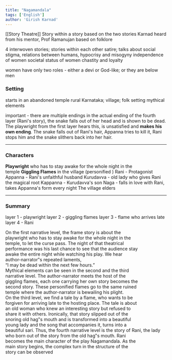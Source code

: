 ```yaml
---
title: "Nagamandala"
tags: ['English']
author: 'Girish Karnad'
---
```


[[Story Theatre]]
Story within a story
based on the two stories Karnad heard from his mentor, Prof Ramanujan
based on folklore

4 interwoven stories; stories within each other
satire; 
talks about social stigma, 
relations between humans, 
hypocrisy and misogyny 
independence of women
societal status of women
chastity and loyalty

women have only two roles - either a devi or God-like; or they are below men

### Setting
starts in an abandoned temple 
rural Karnataka; village; folk setting
mythical elements

important - there are multiple endings
in the actual ending of the fourth layer (Rani's story), the snake falls out of her head and is shown to be dead. The playwright from the first layer hears this, is unsatisfied and **makes his own ending**. The snake falls out of Rani's hair, Appanna tries to kill it, Rani stops him and the snake slithers back into her hair. 

---

### Characters

**Playwright** who has to stay awake for the whole night in the  
temple
**Giggling Flames** in the village (personified )
Rani - Protagonist
Appanna - Rani's unfaithful husband
Kurudavva - old lady who gives Rani the magical root
Kappanna - Kurudavva's son
Naga - falls in love with Rani, takes Appanna's form every night
The village elders

---

### Summary

layer 1 - playwright 
layer 2 - giggling flames
layer 3 - flame who arrives late
layer 4 - Rani 

On the first narrative level, the frame story is about the  
playwright who has to stay awake for the whole night in the  
temple, to let the curse pass. The night of that theatrical  
performance was his last chance to see that the audience stay  
awake the entire night while watching his play. We hear  
author-narrator‟s repeated laments,  
“I may be dead within the next few hours.”  
Mythical elements can be seen in the second and the third  
narrative level. The author-narrator meets the host of the  
giggling flames, each one carrying her own story becomes the  
second story. These personified flames go to the same ruined  
temple where the author-narrator is bewailing his plight.  
On the third level, we find a tale by a flame, who wants to be  
forgiven for arriving late to the hosting place. The tale is about  
an old woman who knew an interesting story but refused to  
share it with others. Ironically, that story slipped out of the  
snoring old hag‟s mouth and is transformed into a beautiful  
young lady and the song that accompanies it, turns into a  
beautiful sari.
Thus, the fourth narrative level is the story of Rani, the lady  
who born out of the story from the old hag‟s mouth. Rani  
becomes the main character of the play Nagamandala. As the  
main story begins, the complex turn in the structure of the  
story can be observed
